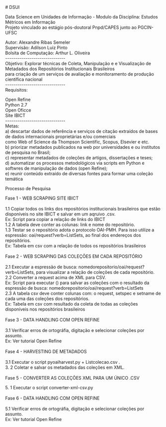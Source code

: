 <p># DSUI </p>
<p>Data Science em Unidades de Informação - Modulo da Disciplina: Estudos Métricos em Informação <br />
  Projeto vinculado ao estágio pós-doutoral Pnpd/CAPES junto ao PGCIN-UFSC</p>
<p>Autor: Alexandre Ribas Semeler<br />
  Supervisão: Adilson Luiz Pinto<br />
  Bolsita de Computação: Arthur L. Oliveira<br />
  ------------------------------<br />
  Objetivo: Explorar técnicas de Coleta, Manipulação e e Visualização de Metadados dos Repositórios Institucionais Brasileiros <br />
  para criação de um serviços de avaliação e monitoramento de produção científica nacional<br />
  ------------------------------<br />
  Requisitos:</p>
<p>Open Refine<br />
  Python 2.7<br />
  Open Oficce<br />
  Site IBICT<br />
  ------------------------------<br />
  Metas:<br />
  a) descartar dados de referência e serviços de citação extraídos de bases de dados internacionais proprietárias e/ou comerciais<br />
  como Web of Science da Thompson Scientific, Scopus, Elsevier e etc. <br />
  b) priorizar metadados publicados na web por universidades e ou institutos de pesquisa no Brasil;<br />
  c) representar metadados de coleções de artigos, dissertações e teses;<br />
  d) automatizar os processos metodológicos via scripts em Python e softwres de manipulação de dados (open Refine);<br />
  e) reunir conteúdo extraído de diversas fontes para formar uma coleção temática</p>
<p>Processo de Pesquisa </p>
<p>Fase 1 - WEB SCRAPING SITE IBICT<br />
  <br />
  1.1 Copiar todos os links dos repositórios institucionais brasileiros que estão disponíveis no site IBICT e salvar em um aqruivo .csv. <br />
  Ex: Script para copiar a relação de links do IBICT<br />
  1.2 A tabela deve conter as colunas: link e nome do repositório.<br />
  1.3 Testar se o repositório adota o protocolo OAI-PMH. Para isso utilize a espressão: oai/request?verb=ListSets, ao final dos endereços dos repositórios.<br />
  Ex:  Tabela em csv com a relação de todos os repositórios brasileiros<br />
  <br />
  Fase 2 - WEB SCRAPING DAS COLEÇÕES EM CADA REPOSITÓRIO<br />
  <br />
  2.1 Executar a espressão de busca: nomedorepositorio/oai/request?verb=ListSets, para visualizar a relação de coleções de cada repositório.<br />
  2.2 Converter a request acima de XML para CSV. <br />
  Ex: Script para executar () para salvar as coleções com o resultado da espressão de busca: nomedorepositorio/oai/request?verb=ListSets<br />
  2.3 A tabela csv deve conter colunas com: o request, setspec e setname de cada uma das coleções dos repositórios. <br />
  Ex: Tabela em csv com resultado da coleta de todas as coleções disponíveis nos repositórios brasileiros<br />
  <br />
Fase 3 - DATA HANDLING COM OPEN REFINE <br />
<br />
  3.1 Verificar erros de ortográfia, digitação e selecionar coleções por assunto.<br />
Ex: Ver tutorial Open Refine <br />
<br />
Fase 4 - HARVESTING DE METADADOS<br />
<br />
  3.1 Executar o script pyoaiharvest.py + Listcolecao.csv .<br />
  3. 2 Coletar e salvar os metadados das coleções em XML. <br />
  <br />
  Fase 5 
  - CONVERTER  AS COLEÇÕES XML PARA UM ÚNICO .CSV<br />
</p>
<p>5. 1 Executar o script converter-xml-csv.py<br />
  <br />
  Fase 6 - DATA HANDLING COM OPEN REFINE <br />
  <br />
  5.1 Verificar erros de ortográfia, digitação e selecionar coleções por assunto.<br />
Ex: Ver tutorial Open Refine </p>
